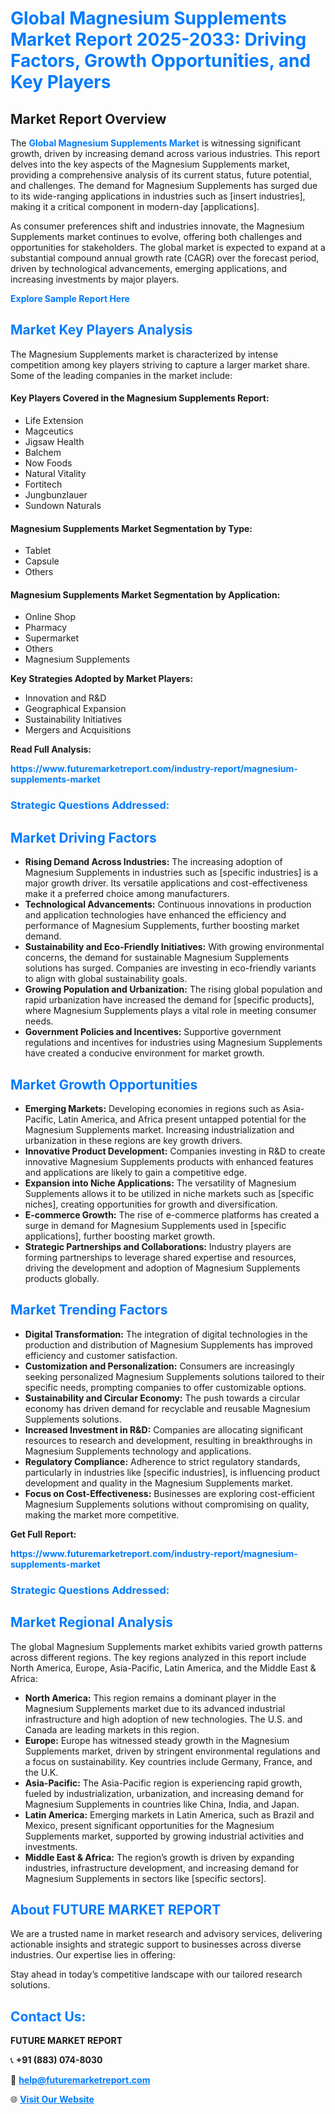 <h1 style="color: #007BFF;">Global Magnesium Supplements Market Report 2025-2033: Driving Factors, Growth Opportunities, and Key Players</h1>

<section id="overview">
<h2>Market Report Overview</h2>
<p>The <a href="https://www.futuremarketreport.com/industry-report/magnesium-supplements-market" style="color: #007BFF; text-decoration: none;"><strong>Global Magnesium Supplements Market</strong></a> is witnessing significant growth, driven by increasing demand across various industries. This report delves into the key aspects of the Magnesium Supplements market, providing a comprehensive analysis of its current status, future potential, and challenges. The demand for Magnesium Supplements has surged due to its wide-ranging applications in industries such as [insert industries], making it a critical component in modern-day [applications].</p>
<p>As consumer preferences shift and industries innovate, the Magnesium Supplements market continues to evolve, offering both challenges and opportunities for stakeholders. The global market is expected to expand at a substantial compound annual growth rate (CAGR) over the forecast period, driven by technological advancements, emerging applications, and increasing investments by major players.</p>
</section>

<section id="overview">
<p><a href="https://www.futuremarketreport.com/request-sample/reportId=123139" style="color: #007BFF; text-decoration: none;"><strong>Explore Sample Report Here</strong></a></p>
</section>

<section id="key-players">
<h2 style="color: #007BFF;">Market Key Players Analysis</h2>
<p>The Magnesium Supplements market is characterized by intense competition among key players striving to capture a larger market share. Some of the leading companies in the market include:</p>
<h4>Key Players Covered in the Magnesium Supplements Report:</h4>
<ul><li>Life Extension</li><li>Magceutics</li><li>Jigsaw Health</li><li>Balchem</li><li>Now Foods</li><li>Natural Vitality</li><li>Fortitech</li><li>Jungbunzlauer</li><li>Sundown Naturals</li></ul>
<h4>Magnesium Supplements Market Segmentation by Type:</h4>
<ul><li>Tablet</li><li>Capsule</li><li>Others</li></ul>

<h4>Magnesium Supplements Market Segmentation by Application:</h4>
<ul><li>Online Shop</li><li>Pharmacy</li><li>Supermarket</li><li>Others</li><li>Magnesium Supplements</li></ul>
<p><strong>Key Strategies Adopted by Market Players:</strong></p>
<ul>
<li>Innovation and R&D</li>
<li>Geographical Expansion</li>
<li>Sustainability Initiatives</li>
<li>Mergers and Acquisitions</li>
</ul>
</section>

<section>
<p><strong>Read Full Analysis: </strong></p><a href="https://www.futuremarketreport.com/industry-report/magnesium-supplements-market" style="color: #007BFF; text-decoration: none;"><strong>https://www.futuremarketreport.com/industry-report/magnesium-supplements-market</strong></a>
<h3 style="color: #007BFF;">Strategic Questions Addressed:</h3>
</section>

<section id="driving-factors">
<h2 style="color: #007BFF;">Market Driving Factors</h2>
<ul>
<li><strong>Rising Demand Across Industries:</strong> The increasing adoption of Magnesium Supplements in industries such as [specific industries] is a major growth driver. Its versatile applications and cost-effectiveness make it a preferred choice among manufacturers.</li>
<li><strong>Technological Advancements:</strong> Continuous innovations in production and application technologies have enhanced the efficiency and performance of Magnesium Supplements, further boosting market demand.</li>
<li><strong>Sustainability and Eco-Friendly Initiatives:</strong> With growing environmental concerns, the demand for sustainable Magnesium Supplements solutions has surged. Companies are investing in eco-friendly variants to align with global sustainability goals.</li>
<li><strong>Growing Population and Urbanization:</strong> The rising global population and rapid urbanization have increased the demand for [specific products], where Magnesium Supplements plays a vital role in meeting consumer needs.</li>
<li><strong>Government Policies and Incentives:</strong> Supportive government regulations and incentives for industries using Magnesium Supplements have created a conducive environment for market growth.</li>
</ul>
</section>

<section id="growth-opportunities">
<h2 style="color: #007BFF;">Market Growth Opportunities</h2>
<ul>
<li><strong>Emerging Markets:</strong> Developing economies in regions such as Asia-Pacific, Latin America, and Africa present untapped potential for the Magnesium Supplements market. Increasing industrialization and urbanization in these regions are key growth drivers.</li>
<li><strong>Innovative Product Development:</strong> Companies investing in R&D to create innovative Magnesium Supplements products with enhanced features and applications are likely to gain a competitive edge.</li>
<li><strong>Expansion into Niche Applications:</strong> The versatility of Magnesium Supplements allows it to be utilized in niche markets such as [specific niches], creating opportunities for growth and diversification.</li>
<li><strong>E-commerce Growth:</strong> The rise of e-commerce platforms has created a surge in demand for Magnesium Supplements used in [specific applications], further boosting market growth.</li>
<li><strong>Strategic Partnerships and Collaborations:</strong> Industry players are forming partnerships to leverage shared expertise and resources, driving the development and adoption of Magnesium Supplements products globally.</li>
</ul>
</section>

<section id="trending-factors">
<h2 style="color: #007BFF;">Market Trending Factors</h2>
<ul>
<li><strong>Digital Transformation:</strong> The integration of digital technologies in the production and distribution of Magnesium Supplements has improved efficiency and customer satisfaction.</li>
<li><strong>Customization and Personalization:</strong> Consumers are increasingly seeking personalized Magnesium Supplements solutions tailored to their specific needs, prompting companies to offer customizable options.</li>
<li><strong>Sustainability and Circular Economy:</strong> The push towards a circular economy has driven demand for recyclable and reusable Magnesium Supplements solutions.</li>
<li><strong>Increased Investment in R&D:</strong> Companies are allocating significant resources to research and development, resulting in breakthroughs in Magnesium Supplements technology and applications.</li>
<li><strong>Regulatory Compliance:</strong> Adherence to strict regulatory standards, particularly in industries like [specific industries], is influencing product development and quality in the Magnesium Supplements market.</li>
<li><strong>Focus on Cost-Effectiveness:</strong> Businesses are exploring cost-efficient Magnesium Supplements solutions without compromising on quality, making the market more competitive.</li>
</ul>
</section>

<section>
<p><strong>Get Full Report: </strong></p><a href="https://www.futuremarketreport.com/industry-report/magnesium-supplements-market" style="color: #007BFF; text-decoration: none;"><strong>https://www.futuremarketreport.com/industry-report/magnesium-supplements-market</strong></a>
<h3 style="color: #007BFF;">Strategic Questions Addressed:</h3>
</section>


<section id="regional-analysis">
<h2 style="color: #007BFF;">Market Regional Analysis</h2>
<p>The global Magnesium Supplements market exhibits varied growth patterns across different regions. The key regions analyzed in this report include North America, Europe, Asia-Pacific, Latin America, and the Middle East & Africa:</p>
<ul>
<li><strong>North America:</strong> This region remains a dominant player in the Magnesium Supplements market due to its advanced industrial infrastructure and high adoption of new technologies. The U.S. and Canada are leading markets in this region.</li>
<li><strong>Europe:</strong> Europe has witnessed steady growth in the Magnesium Supplements market, driven by stringent environmental regulations and a focus on sustainability. Key countries include Germany, France, and the U.K.</li>
<li><strong>Asia-Pacific:</strong> The Asia-Pacific region is experiencing rapid growth, fueled by industrialization, urbanization, and increasing demand for Magnesium Supplements in countries like China, India, and Japan.</li>
<li><strong>Latin America:</strong> Emerging markets in Latin America, such as Brazil and Mexico, present significant opportunities for the Magnesium Supplements market, supported by growing industrial activities and investments.</li>
<li><strong>Middle East & Africa:</strong> The region’s growth is driven by expanding industries, infrastructure development, and increasing demand for Magnesium Supplements in sectors like [specific sectors].</li>
</ul>
</section>

<footer>
<h2 style="color: #007BFF;">About FUTURE MARKET REPORT</h2>
<p>We are a trusted name in market research and advisory services, delivering actionable insights and strategic support to businesses across diverse industries. Our expertise lies in offering:</p>

<p>Stay ahead in today’s competitive landscape with our tailored research solutions.</p>

<h2 style="color: #007BFF;">Contact Us:</h2>
<p><strong>FUTURE MARKET REPORT</strong></p>
<p>📞 <strong>+91 (883) 074-8030</strong></p>
<p>📧 <strong><a href="mailto:help@futuremarketreport.com" style="color: #007BFF;">help@futuremarketreport.com</a></strong></p>
<p>🌐 <strong><a href="https://www.futuremarketreport.com/" style="color: #007BFF;">Visit Our Website</a></strong></p>
</footer>